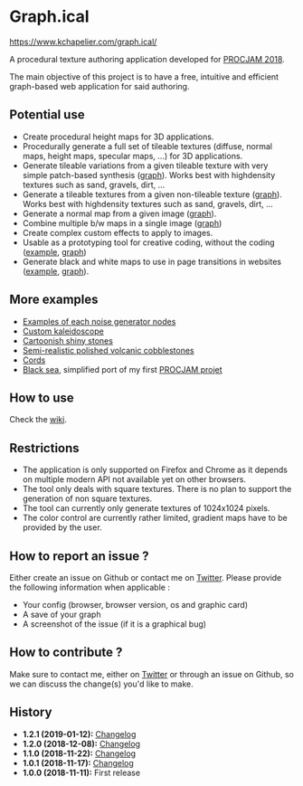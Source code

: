 # Graph.ical

https://www.kchapelier.com/graph.ical/

A procedural texture authoring application developed for [PROCJAM 2018](http://www.procjam.com/).

The main objective of this project is to have a free, intuitive and efficient graph-based web application for said authoring.

## Potential use

 * Create procedural height maps for 3D applications.
 * Procedurally generate a full set of tileable textures (diffuse, normal maps, height maps, specular maps, ...) for 3D applications.
 * Generate tileable variations from a given tileable texture with very simple patch-based synthesis ([graph](https://www.kchapelier.com/graph.ical/?gist=https://gist.github.com/kchapelier/07869fb98c5348605cd9dffd104580e5)). Works best with highdensity textures such as sand, gravels, dirt, ...
 * Generate a tileable textures from a given non-tileable texture ([graph](https://www.kchapelier.com/graph.ical/?gist=https://gist.github.com/kchapelier/b70aef495c97e306291b35dd57d9ddb3)). Works best with highdensity textures such as sand, gravels, dirt, ...
 * Generate a normal map from a given image ([graph](https://www.kchapelier.com/graph.ical/?gist=https://gist.github.com/kchapelier/f0e5741103160c1f7f89b8eb4a14e1a1)).
 * Combine multiple b/w maps in a single image ([graph](https://www.kchapelier.com/graph.ical/?gist=https://gist.github.com/kchapelier/c8cc088bdca781c421666656e0ea6723))
 * Create complex custom effects to apply to images.
 * Usable as a prototyping tool for creative coding, without the coding ([example](https://twitter.com/kchplr/status/1058008232063627266), [graph](https://www.kchapelier.com/graph.ical/?gist=https://gist.github.com/kchapelier/5a4648b643c914d676f6f62891cd2407))
 * Generate black and white maps to use in page transitions in websites ([example](https://twitter.com/kchplr/status/1061616749697744896), [graph](https://www.kchapelier.com/graph.ical/?gist=https://gist.github.com/kchapelier/be0b5de96b712fddcdf6d912078394ef)).

## More examples

 * [Examples of each noise generator nodes](https://www.kchapelier.com/graph.ical/?gist=https://gist.github.com/kchapelier/65608b65fd726c3f77ed9522e0524a56)
 * [Custom kaleidoscope](https://www.kchapelier.com/graph.ical/?gist=https://gist.github.com/kchapelier/69c85cb68ee4610a30548facf69e8bf9)
 * [Cartoonish shiny stones](https://www.kchapelier.com/graph.ical/?gist=https://gist.github.com/kchapelier/b801ea0ed3443dfb1af939f80f6b435f)
 * [Semi-realistic polished volcanic cobblestones](https://www.kchapelier.com/graph.ical/?gist=https://gist.github.com/kchapelier/49d95ca6190410872e9b5c1e3a7c7097)
 * [Cords](https://www.kchapelier.com/graph.ical/?gist=https://gist.github.com/kchapelier/b60f7b9b3f39895ec3082dc2f82fa520)
 * [Black sea](https://www.kchapelier.com/graph.ical/?gist=https://gist.github.com/kchapelier/a5a8e30cd99307d0920cdb6826055d08), simplified port of my first [PROCJAM projet](https://github.com/kchapelier/procjam2014)

## How to use

Check the [wiki](https://github.com/kchapelier/procjam2018/wiki/Help).

## Restrictions

 * The application is only supported on Firefox and Chrome as it depends on multiple modern API not available yet on other browsers.
 * The tool only deals with square textures. There is no plan to support the generation of non square textures.
 * The tool can currently only generate textures of 1024x1024 pixels.
 * The color control are currently rather limited, gradient maps have to be provided by the user.

## How to report an issue ?

Either create an issue on Github or contact me on [Twitter](https://twitter.com/kchplr). Please provide the following information when applicable :

 * Your config (browser, browser version, os and graphic card)
 * A save of your graph
 * A screenshot of the issue (if it is a graphical bug)

## How to contribute ?

Make sure to contact me, either on [Twitter](https://twitter.com/kchplr) or through an issue on Github, so we can discuss the change(s) you'd like to make.

## History

 * **1.2.1 (2019-01-12):** [Changelog](https://github.com/kchapelier/procjam2018/wiki/Changelogs#121-2019-01-12)
 * **1.2.0 (2018-12-08):** [Changelog](https://github.com/kchapelier/procjam2018/wiki/Changelogs#120-2018-12-08)
 * **1.1.0 (2018-11-22):** [Changelog](https://github.com/kchapelier/procjam2018/wiki/Changelogs#110-2018-11-22)
 * **1.0.1 (2018-11-17):** [Changelog](https://github.com/kchapelier/procjam2018/wiki/Changelogs#101-2018-11-17)
 * **1.0.0 (2018-11-11):** First release

